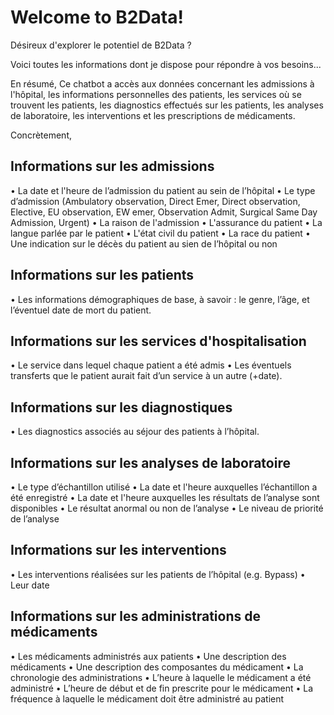 # Welcome to B2Data!

Désireux d'explorer le potentiel de B2Data ?
 
Voici toutes les informations dont je dispose pour répondre à vos besoins...

En résumé, 
Ce chatbot a accès aux données concernant les admissions à l'hôpital, les informations personnelles des patients, les services où se trouvent les patients, les diagnostics effectués sur les patients, les analyses de laboratoire, les interventions et les prescriptions de médicaments.

Concrètement,

Informations sur les admissions
-------------------------------
• La date et l'heure de l’admission du patient au sein de l’hôpital
• Le type d’admission (Ambulatory observation, Direct Emer, Direct observation, Elective, EU observation, EW emer, Observation Admit, Surgical Same Day Admission, Urgent) 
• La raison de l'admission
• L'assurance du patient
• La langue parlée par le patient
• L'état civil du patient
• La race du patient
• Une indication sur le décès du patient au sien de l’hôpital ou non
  
Informations sur les patients
-----------------------------
• Les informations démographiques de base, à savoir : le genre, l’âge, et l’éventuel date de mort du patient.

Informations sur les services d'hospitalisation
-----------------------------------------------
• Le service dans lequel chaque patient a été admis 
• Les éventuels transferts que le patient aurait fait d’un service à un autre (+date).

Informations sur les diagnostiques
----------------------------------
• Les diagnostics associés au séjour des patients à l’hôpital.

Informations sur les analyses de laboratoire
--------------------------------------------
• Le type d’échantillon utilisé
• La date et l'heure auxquelles l’échantillon a été enregistré
• La date et l'heure auxquelles les résultats de l’analyse sont disponibles
• Le résultat anormal ou non de l’analyse 
• Le niveau de priorité de l’analyse

Informations sur les interventions
----------------------------------
• Les interventions réalisées sur les patients de l’hôpital (e.g. Bypass)
• Leur date 

Informations sur les administrations de médicaments
---------------------------------------------------
• Les médicaments administrés aux patients
• Une description des médicaments
• Une description des composantes du médicament
• La chronologie des administrations
• L’heure à laquelle le médicament a été administré
• L’heure de début et de fin prescrite pour le médicament
• La fréquence à laquelle le médicament doit être administré au patient 
